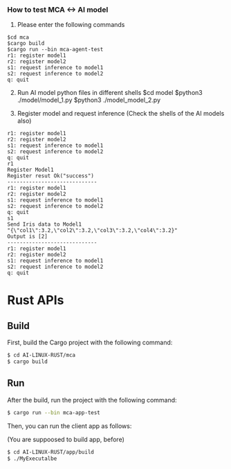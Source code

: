 ### How to test MCA <-> AI model
1. Please enter the following commands 
```
$cd mca
$cargo build
$cargo run --bin mca-agent-test
r1: register model1
r2: register model2
s1: request inference to model1
s2: request inference to model2
q: quit
```
2. Run AI model python files in different shells
$cd model
$python3 ./model/model_1.py
$python3 ./model_model_2.py

3. Register model and request inference (Check the shells of the AI models also)
```
r1: register model1
r2: register model2
s1: request inference to model1
s2: request inference to model2
q: quit
r1
Register Model1 
Register resut Ok("success")
-----------------------------
r1: register model1
r2: register model2
s1: request inference to model1
s2: request inference to model2
q: quit
s1
Send Iris data to Model1
"{\"col1\":3.2,\"col2\":3.2,\"col3\":3.2,\"col4\":3.2}"
Output is [2]
-----------------------------
r1: register model1
r2: register model2
s1: request inference to model1
s2: request inference to model2
q: quit
```






# Rust APIs

## Build


First, build the Cargo project with the following command:
```bash
$ cd AI-LINUX-RUST/mca
$ cargo build
```

## Run

After the build, run the project with the following command:
```bash
$ cargo run --bin mca-app-test
```

Then, you can run the client app as follows:

(You are suppoosed to build app, before)

```bash
$ cd AI-LINUX-RUST/app/build
$ ./MyExecutalbe

```


